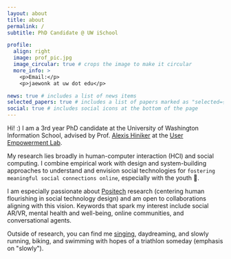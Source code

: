 ```yaml
---
layout: about
title: about
permalink: /
subtitle: PhD Candidate @ UW iSchool

profile:
  align: right
  image: prof_pic.jpg
  image_circular: true # crops the image to make it circular
  more_info: >
    <p>Email:</p>
    <p>jaewonk at uw dot edu</p>

news: true # includes a list of news items
selected_papers: true # includes a list of papers marked as "selected={true}"
social: true # includes social icons at the bottom of the page
---
```


Hi! :) I am a 3rd year PhD candidate at the University of Washington Information School, advised by Prof. [Alexis Hiniker](https://www.alexishiniker.com/) at the [User Empowerment Lab](https://www.userempowerment.org/).

My research lies broadly in human-computer interaction (HCI) and social computing. I combine empirical work with design and system-building approaches to understand and envision social technologies for `fostering meaningful social connections online`, especially with the youth 👯.

I am especially passionate about <a href="https://positech-cscw-2024.github.io/" target="_blank">Positech</a> research (centering human flourishing in social technology design) and am open to collaborations aligning with this vision. Keywords that spark my interest include social AR/VR, mental health and well-being, online communities, and conversational agents.

Outside of research, you can find me <a href="https://jaewonkim.me/fun/" target="_blank">singing</a>, daydreaming, and slowly running, biking, and swimming with hopes of a triathlon someday (emphasis on "slowly").
<br>
<br>
